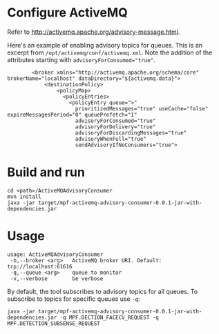 # Configure ActiveMQ

Refer to http://activemq.apache.org/advisory-message.html.

Here's an example of enabling advisory topics for queues. This is an excerpt from `/opt/activemq/conf/activemq.xml`. Note the addition of the attributes starting with `advisoryForConsumed="true"`.

```
        <broker xmlns="http://activemq.apache.org/schema/core" brokerName="localhost" dataDirectory="${activemq.data}">
            <destinationPolicy>
                <policyMap>
                  <policyEntries>
                    <policyEntry queue=">"
                      prioritizedMessages="true" useCache="false" expireMessagesPeriod="0" queuePrefetch="1"
                      advisoryForConsumed="true"
                      advisoryForDelivery="true"
                      advisoryForDiscardingMessages="true"
                      advisoryWhenFull="true"
                      sendAdvisoryIfNoConsumers="true">
```

# Build and run

```
cd <path>/ActiveMQAdvisoryConsumer
mvn install
java -jar target/mpf-activemq-advisory-consumer-0.0.1-jar-with-dependencies.jar
```

# Usage

```
usage: ActiveMQAdvisoryConsumer
 -b,--broker <arg>   ActiveMQ broker URI. Default: tcp://localhost:61616
 -q,--queue <arg>    queue to monitor
 -v,--verbose        be verbose
```

By default, the tool subscribes to advisory topics for all queues. To subscribe to topics for specific queues use `-q`:

```
java -jar target/mpf-activemq-advisory-consumer-0.0.1-jar-with-dependencies.jar -q MPF.DECTION_FACECV_REQUEST -q MPF.DETECTION_SUBSENSE_REQUEST
```